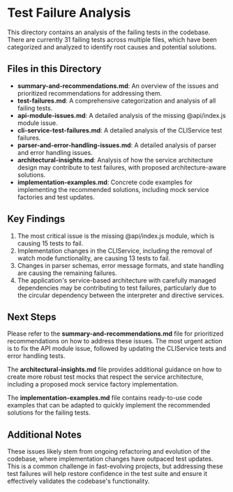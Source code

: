 # Test Failure Analysis

This directory contains an analysis of the failing tests in the codebase. There are currently 31 failing tests across multiple files, which have been categorized and analyzed to identify root causes and potential solutions.

## Files in this Directory

- **summary-and-recommendations.md**: An overview of the issues and prioritized recommendations for addressing them.
- **test-failures.md**: A comprehensive categorization and analysis of all failing tests.
- **api-module-issues.md**: A detailed analysis of the missing @api/index.js module issue.
- **cli-service-test-failures.md**: A detailed analysis of the CLIService test failures.
- **parser-and-error-handling-issues.md**: A detailed analysis of parser and error handling issues.
- **architectural-insights.md**: Analysis of how the service architecture design may contribute to test failures, with proposed architecture-aware solutions.
- **implementation-examples.md**: Concrete code examples for implementing the recommended solutions, including mock service factories and test updates.

## Key Findings

1. The most critical issue is the missing @api/index.js module, which is causing 15 tests to fail.
2. Implementation changes in the CLIService, including the removal of watch mode functionality, are causing 13 tests to fail.
3. Changes in parser schemas, error message formats, and state handling are causing the remaining failures.
4. The application's service-based architecture with carefully managed dependencies may be contributing to test failures, particularly due to the circular dependency between the interpreter and directive services.

## Next Steps

Please refer to the **summary-and-recommendations.md** file for prioritized recommendations on how to address these issues. The most urgent action is to fix the API module issue, followed by updating the CLIService tests and error handling tests.

The **architectural-insights.md** file provides additional guidance on how to create more robust test mocks that respect the service architecture, including a proposed mock service factory implementation.

The **implementation-examples.md** file contains ready-to-use code examples that can be adapted to quickly implement the recommended solutions for the failing tests.

## Additional Notes

These issues likely stem from ongoing refactoring and evolution of the codebase, where implementation changes have outpaced test updates. This is a common challenge in fast-evolving projects, but addressing these test failures will help restore confidence in the test suite and ensure it effectively validates the codebase's functionality. 